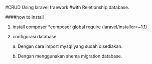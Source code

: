 #CRUD Using laravel fraework 
#with Reletionship database.

####how to install 
1. install composer
	*composer global require (laravel/installer=~1.1)

2. configurasi database
	
	a. Dengan cara import mysql yang sudah disediakan.

	b. Dengan menggunakan shema migration database.



